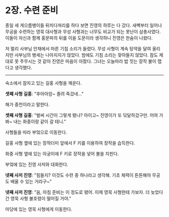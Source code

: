 # 2장. 수련 준비

종일 세 게으름뱅이들 뒤치다꺼리를 하다 보면 진영의 하루는 다 갔다. 새벽부터 일어나 무공을 수련하는 영묵 대사형과 무성 사형과는 너무도 비교가 되는 못난이 삼총사였다. 이들이 자신과 함께 홍문파의 뒤를 이을 도문이라 생각하니 진영은 한숨이 나왔다.

저 멀리 사부님 안채에서 마른 기침 소리가 들렸다. 무성 사형이 계속 탕약을 달여 올리지만 사부님의 병세는 나아지지가 않았다. 밤에도 기침 소리는 잦아들지 않았다. 잠도 제대로 못 주무시는 것 같아 진영은 마음이 아팠다. 그녀는 오늘따라 밥 짓는 장작 불이 맵다고 생각했다.

---

숙소에서 잠자고 있는 길홍 사형을 깨운다.

**셋째 사형 길홍**: "후아아암~ 졸려 죽겄네..."

해가 중천이라고 말한다.

**셋째 사형 길홍**: "벌써 시간이 그렇게 됐나? 아이고~ 진영이가 또 닦달하겄구만. 어여 가봐~ 내는 화중이랑 같이 갈 테니."

사형들을 따라 부엌으로 이동한다.

길홍 사형 옆에 있는 장작더미 앞에서 F 키를 이용하여 장작을 습득한다.

화중 사형 옆에 있는 아궁이에 F 키로 장작을 넣어 불을 지핀다.

부엌에 있는 진영 사저와 대화한다.

**넷째 사저 진영**: "힘들지? 이것도 수련 중 하나라고 생각해. 기초 체력이 튼튼해야 무공도 배울 수 있는 거라구~"

**넷째 사저 진영**: "음, 아침 준비는 이 정도로 됐어. 이제 영묵 사형한테 가보자. 더 늦었다간 영묵 사형 불호령이 떨어질 거야."

마당에 있는 영묵 사형에게 이동한다.
